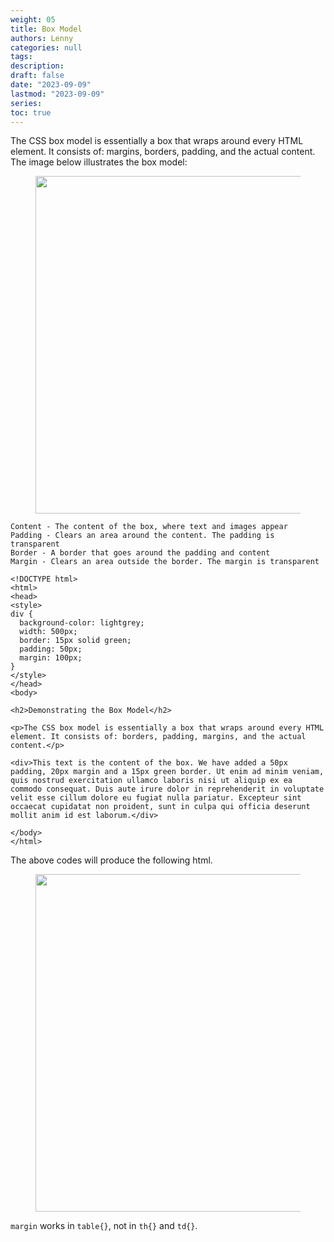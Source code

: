 ```yaml
---
weight: 05
title: Box Model
authors: Lenny
categories: null
tags: 
description: 
draft: false
date: "2023-09-09"
lastmod: "2023-09-09"
series:
toc: true
---
```



<!--more-->

The CSS box model is essentially a box that wraps around every HTML element. It consists of: margins, borders, padding, and the actual content. The image below illustrates the box model:

<figure>
  <img width = "540" src = "/images/Screenshot 2023-09-09 153003.png"/>
  <figcaption class = "bottom"></figcaption>
</figure>


    Content - The content of the box, where text and images appear
    Padding - Clears an area around the content. The padding is transparent
    Border - A border that goes around the padding and content
    Margin - Clears an area outside the border. The margin is transparent


```
<!DOCTYPE html>
<html>
<head>
<style>
div {
  background-color: lightgrey;
  width: 500px;
  border: 15px solid green;
  padding: 50px;
  margin: 100px;
}
</style>
</head>
<body>

<h2>Demonstrating the Box Model</h2>

<p>The CSS box model is essentially a box that wraps around every HTML element. It consists of: borders, padding, margins, and the actual content.</p>

<div>This text is the content of the box. We have added a 50px padding, 20px margin and a 15px green border. Ut enim ad minim veniam, quis nostrud exercitation ullamco laboris nisi ut aliquip ex ea commodo consequat. Duis aute irure dolor in reprehenderit in voluptate velit esse cillum dolore eu fugiat nulla pariatur. Excepteur sint occaecat cupidatat non proident, sunt in culpa qui officia deserunt mollit anim id est laborum.</div>

</body>
</html>

```

The above codes will produce the following html.

<figure>
  <img width = "540" src = "/images/Screenshot 2023-09-09 153449.png"/>
  <figcaption class = "bottom"></figcaption>
</figure>

`margin` works in `table{}`, not in `th{}` and `td{}`.
